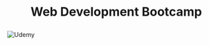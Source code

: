  # <p align="center"> Web Development Bootcamp <p> 

<p align="centre">
  <img src="https://github.com/nsinorov/Web-Development-Bootcamp-/assets/45227327/63adee94-a218-4721-b51c-fda2ea3a5678" alt="Udemy"/>
</p> 

